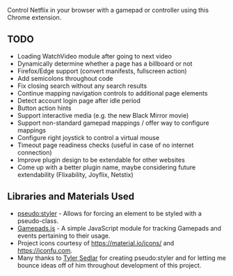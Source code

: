 Control Netflix in your browser with a gamepad or controller using this Chrome extension.

## TODO
* Loading WatchVideo module after going to next video
* Dynamically determine whether a page has a billboard or not
* Firefox/Edge support (convert manifests, fullscreen action)
* Add semicolons throughout code
* Fix closing search without any search results
* Continue mapping navigation controls to additional page elements
* Detect account login page after idle period
* Button action hints
* Support interactive media (e.g. the new Black Mirror movie)
* Support non-standard gamepad mappings / offer way to configure mappings
* Configure right joystick to control a virtual mouse
* Timeout page readiness checks (useful in case of no internet connection)
* Improve plugin design to be extendable for other websites
* Come up with a better plugin name, maybe considering future extendability (Flixability, Joyflix, Netstix)

## Libraries and Materials Used
* [pseudo:styler](https://github.com/TSedlar/pseudo-styler) - Allows for forcing an element to be styled with a pseudo-class.
* [Gamepads.js](https://github.com/FThompson/Gamepads.js) - A simple JavaScript module for tracking Gamepads and events pertaining to their usage.
* Project icons courtesy of https://material.io/icons/ and https://iconfu.com.
* Many thanks to [Tyler Sedlar](https://github.com/TSedlar) for creating pseudo:styler and for letting me bounce ideas off of him throughout development of this project.
